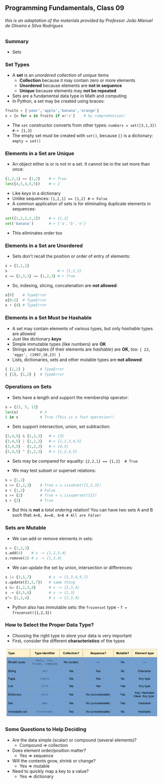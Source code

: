 ## Programming Fundamentals, Class 09

###### this is an adaptation of the materials provided by Professor João Manuel de Oliveira e Silva Rodrigues



### Summary

* Sets



### Set Types

* A **set** is an *unordered collection* of *unique* items
  * **Collection** because it may contain zero or more elements
  * **Unordered** because elements are **not in sequence**
  * **Unique** because elements may **not be repeated**
* Sets are a fundamental data type in Math and computing
* In Python, a set may be created using braces:

```python
fruits = {'pear','apple','banana','orange'}
s = {x for x in fruits if x<'c'}	# by comprehension!
```



* The `set` constructor converts from other types: `numbers = set([3,1,3]) #-> {1,3}`
* The empty set must be created with `set()`, because `{}` is a dictionary: `empty = set()`



### Elements in a Set are Unique

* An object either is or is not in a set. It cannot be in the set more than once:

```python
{1,2,1} == {1,2}	#-> True
len({4,5,4,5,5})	#-> 2
```



* Like *keys* in a dictionary
* Unlike sequences: `[1,2,1] == [1,2] #-> False`
* A common application of sets is for eliminating duplicate elements in sequences:

```python
set([1,2,2,2,1])	#-> {1,2}
set('banana')		#-> {'a','b','n'}
```



* This eliminates order too



### Elements in a Set are Unordered

* Sets don't recall the position or order of entry of elements:

```python
s = {3,1,2}
s						#-> {1,2,3}
s == {2,3,1} == {1,2,3}	#-> True
```



* So, indexing, slicing, concatenation are **not allowed**:

```python
s[0]	# TypeError
s[0:2]	# TypeError
s + {4}	# TypeError
```



### Elements in a Set Must be Hashable

* A set may contain elements of various types, but only *hashable* types are allowed
* Just like dictionary ***keys***
* Simple immutable types (like numbers) are **OK**
* Strings and tuples (if their elements are *hashable*) are **OK**, too: `{ 23, 'eggs', (1997,10,23) }`
* Lists, dictionaries, sets and other mutable types are **not allowed**:

```python
{ [1,2] }		# TypeError
{ {1}, {1,2} }	# TypeError
```



### Operations on Sets

* Sets have a length and support the membership operator:

```python
s = {23, 5, 12}	
len(s)			# 3
5 in s			# True (This is a fast operation!)
```



* Sets support intersection, union, set subtraction:

```python
{3,4,5} & {1,2,3}	#-> {3}
{3,4,5} | {1,2,3}	#-> {1,2,3,4,5}
{3,4,5} - {1,2,3}	#-> {4,5}
{3,4,5} ^ {1,2,3}	#-> {1,2,4,5}
```



* Sets may be compared for equality: `{2,2,1} == {1,2}	# True`

* We may test subset or superset relations:

```python
s = {1,2}
s <= {1,2,3}	# True = s.issubset({1,2,3})
s < {1,2}		# False
s >= {2}		# True = s.issuperset({2})
s > {2}			# True
```



* But this is **not** a *total ordering* relation! You can have two sets A and B such that: `A<B, A==B, A>B # All are False!`

  

### Sets are Mutable

* We can add or remove elements in sets:

```python
s = {1,2,3}	
s.add(4)	# s -> {1,2,3,4}
s.remove(2)	# s -> {1,3,4}
```



* We can update the set by union, intersection or differences:

```python
s |= {3,5,7}		# s -> {1,3,4,5,7}
s.update({3,5,7})	# same thing
s &= {1,2,3,4}		# s -> {1,3,4}
s -= {4,5,6}		# s -> {1,3}
s^= {1,2,4}			# s -> {2,3,4}
```



* Python also has immutable sets: the `frozenset` type - `T = frozenset({1,2,3})`



### How to Select the Proper Data Type?

* Choosing the right type to store your data is very important
* First, consider the different **characteristics** of the types

<img src="../../img/charsofthetypes.png"> 



### Some Questions to Help Deciding

* Are the data simple (scalar) or compound (several elements)?
  * Compound => collection
* Does element order/position matter?
  * Yes => sequence
* Will the contents grow, shrink or change?
  * Yes => mutable
* Need to quickly map a key to a value?
  * Yes => dictionary
